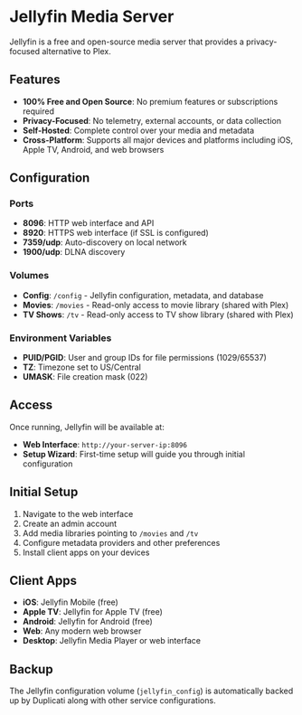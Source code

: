 # Jellyfin Media Server

Jellyfin is a free and open-source media server that provides a privacy-focused alternative to Plex.

## Features

- **100% Free and Open Source**: No premium features or subscriptions required
- **Privacy-Focused**: No telemetry, external accounts, or data collection
- **Self-Hosted**: Complete control over your media and metadata
- **Cross-Platform**: Supports all major devices and platforms including iOS, Apple TV,
  Android, and web browsers

## Configuration

### Ports

- **8096**: HTTP web interface and API
- **8920**: HTTPS web interface (if SSL is configured)
- **7359/udp**: Auto-discovery on local network
- **1900/udp**: DLNA discovery

### Volumes

- **Config**: `/config` - Jellyfin configuration, metadata, and database
- **Movies**: `/movies` - Read-only access to movie library (shared with Plex)
- **TV Shows**: `/tv` - Read-only access to TV show library (shared with Plex)

### Environment Variables

- **PUID/PGID**: User and group IDs for file permissions (1029/65537)
- **TZ**: Timezone set to US/Central
- **UMASK**: File creation mask (022)

## Access

Once running, Jellyfin will be available at:

- **Web Interface**: `http://your-server-ip:8096`
- **Setup Wizard**: First-time setup will guide you through initial
  configuration

## Initial Setup

1. Navigate to the web interface
1. Create an admin account
1. Add media libraries pointing to `/movies` and `/tv`
1. Configure metadata providers and other preferences
1. Install client apps on your devices

## Client Apps

- **iOS**: Jellyfin Mobile (free)
- **Apple TV**: Jellyfin for Apple TV (free)
- **Android**: Jellyfin for Android (free)
- **Web**: Any modern web browser
- **Desktop**: Jellyfin Media Player or web interface

## Backup

The Jellyfin configuration volume (`jellyfin_config`) is automatically backed up by
Duplicati along with other service configurations.
